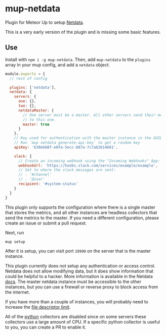 # mup-netdata

Plugin for Meteor Up to setup [Netdata](https://www.netdata.cloud/).

This is a very early version of the plugin and is missing some basic features.

## Use

Install with `npm i -g mup-netdata`.
Then, add `mup-netdata` to the `plugins` array in your mup config, and add a `netdata` object.

```js
module.exports = {
  // rest of config

  plugins: ['netdata'],
  netdata: {
    servers: {
      one: {},
      two: {},
      netdataMaster: {
        // One server must be a master. All other servers send their metrics
        // to this one.
        master: true
      }
    },
    // Key used for authentication with the master instance in the GUID format.
    // Run `mup netdata generate-api-key` to get a random key
    apiKey: '630eb68f-e0fa-5ecc-887a-7c7a62614681',

    slack: {
      // Create an incoming webhook using the "Incoming Webhooks" App: https://slack.com/apps/A0F7XDUAZ-incoming-webhooks
      webhookUrl: 'https://hooks.slack.com/services/example/example',
      // Set to where the slack messages are sent:
      // - '#channel'
      // - '@user'
      recipient: '#system-status'
    }
  }
}
```

This plugin only supports the configuration where there is a single master that stores the metrics, and all other instances are headless collectors that send the metrics to the master. If you need a different configuration, please create an issue or submit a pull request.

Next, run

```bash
mup setup
```

After it is setup, you can visit port `19999` on the server that is the master instance.

This plugin currently does not setup any authentication or access control. Netdata does not allow modifying data, but it does show information that could be helpful to a hacker. More information is available in the Netdata [docs](https://learn.netdata.cloud/docs/agent/netdata-security/#netdata-viewers-authentication). The master netdata instance must be accessible to the other instances, but you can use a firewall or reverse proxy to block access from the internet.

If you have more than a couple of instances, you will probably need to increase the [file descriptor limit](https://learn.netdata.cloud/docs/agent/database/engine/#file-descriptor-requirements).

All of the [python](https://learn.netdata.cloud/docs/agent/collectors/collectors/#python-pythond) collectors are disabled since on some servers these collectors use a large amount of CPU. If a specific python collector is useful to you, you can create a PR to enable it.
